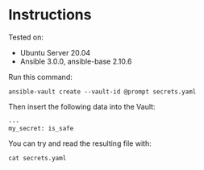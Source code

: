 # Instructions

Tested on:
- Ubuntu Server 20.04
- Ansible 3.0.0, ansible-base 2.10.6

Run this command:

    ansible-vault create --vault-id @prompt secrets.yaml

Then insert the following data into the Vault:

    ---
    my_secret: is_safe

You can try and read the resulting file with:

    cat secrets.yaml


